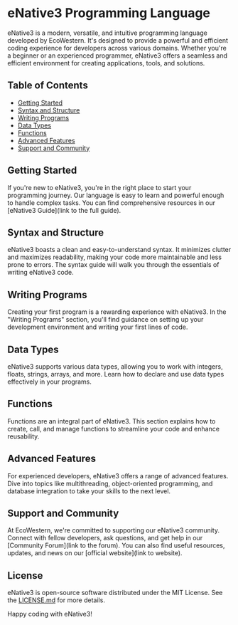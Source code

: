 # eNative3 Programming Language

eNative3 is a modern, versatile, and intuitive programming language developed by EcoWestern. It's designed to provide a powerful and efficient coding experience for developers across various domains. Whether you're a beginner or an experienced programmer, eNative3 offers a seamless and efficient environment for creating applications, tools, and solutions.

## Table of Contents
- [Getting Started](#getting-started)
- [Syntax and Structure](#syntax-and-structure)
- [Writing Programs](#writing-programs)
- [Data Types](#data-types)
- [Functions](#functions)
- [Advanced Features](#advanced-features)
- [Support and Community](#support-and-community)

## Getting Started

If you're new to eNative3, you're in the right place to start your programming journey. Our language is easy to learn and powerful enough to handle complex tasks. You can find comprehensive resources in our [eNative3 Guide](link to the full guide).

## Syntax and Structure

eNative3 boasts a clean and easy-to-understand syntax. It minimizes clutter and maximizes readability, making your code more maintainable and less prone to errors. The syntax guide will walk you through the essentials of writing eNative3 code.

## Writing Programs

Creating your first program is a rewarding experience with eNative3. In the "Writing Programs" section, you'll find guidance on setting up your development environment and writing your first lines of code.

## Data Types

eNative3 supports various data types, allowing you to work with integers, floats, strings, arrays, and more. Learn how to declare and use data types effectively in your programs.

## Functions

Functions are an integral part of eNative3. This section explains how to create, call, and manage functions to streamline your code and enhance reusability.

## Advanced Features

For experienced developers, eNative3 offers a range of advanced features. Dive into topics like multithreading, object-oriented programming, and database integration to take your skills to the next level.

## Support and Community

At EcoWestern, we're committed to supporting our eNative3 community. Connect with fellow developers, ask questions, and get help in our [Community Forum](link to the forum). You can also find useful resources, updates, and news on our [official website](link to website).

## License

eNative3 is open-source software distributed under the MIT License. See the [LICENSE.md](LICENSE.md) for more details.

Happy coding with eNative3!

